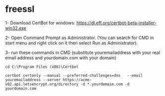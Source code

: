 # freessl
1- Download CertBot for windows:
https://dl.eff.org/certbot-beta-installer-win32.exe

2- Open Command Prompt as Administrator. (You can search for CMD in start menu and right click on it then select Run as Administrator).

3- run these commands in CMD (substitute youremailaddress with your real email address and yourdomain.com with your domain)
```
cd C:\Program Files (x86)\Certbot
```
```
certbot certonly --manual --preferred-challenges=dns   --email youremailaddress --server https://acme-v02.api.letsencrypt.org/directory -d *.yourdomain.com -d yourdomain.com
```

